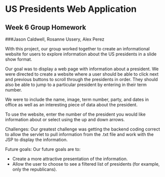 # US Presidents Web Application

## Week 6 Group Homework

###Jason Caldwell, Rosanne Ussery, Alex Perez


With this project, our group worked together to create an informational website for users to explore information about the US presidents in a slide show format. 

Our goal was to  display a web page with information about a president. We were directed to create a website where a user should be able to click next and previous buttons to scroll through the presidents in order. They should also be able to jump to a particular president by entering in their term number.

We were to include the name, image, term number, party, and dates in office as well as an interesting piece of data about the president.

To use the website, enter the number of the president you would like information about or select using the up and down arrows.

Challenges:
Our greatest challenge was getting the backend coding correct to allow the servlet to pull information from the .txt file and work with the JSP to display the information.

Future goals:
Our future goals are to:
* Create a more attractive presentation of the information. 
* Allow the user to choose to see a filtered list of presidents (for example, only the republicans).
